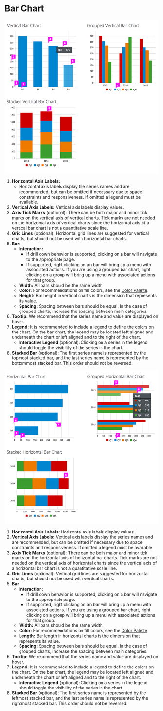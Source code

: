 # Bar Chart

![#vertical-bar-chart-callout-1](img/vertical-bar-chart-callout.png)

  1. **Horizontal Axis Labels:**
      - Horizontal axis labels display the series names and are recommended, but can be omitted if necessary due to space constraints and responsiveness. If omitted a legend must be available.
  1. **Vertical Axis Labels:** Vertical axis labels display values.
  1. **Axis Tick Marks** (optional): There can be both major and minor tick marks on the vertical axis of vertical charts. Tick marks are not needed on the horizontal axis of vertical charts since the horizontal axis of a vertical bar chart is not a quantitative scale line.
  1. **Grid Lines** (optional): Horizontal grid lines are suggested for vertical charts, but should not be used with horizontal bar charts.
  1. **Bar:**
      - **Interaction:**
        - If drill down behavior is supported, clicking on a bar will navigate to the appropriate page.
        - If supported, right clicking on an bar will bring up a menu with associated actions. If you are using a grouped bar chart, right clicking on a group will bring up a menu with associated actions for that group.
      - **Width:** All bars should be the same width.
      - **Color:** For recommendations on fill colors, see the [Color Palette](https://www.patternfly.org/styles/color-palette/).
      - **Height:** Bar height in vertical charts is the dimension that represents its value.
      - **Spacing:** Spacing between bars should be equal. In the case of grouped charts, increase the spacing between main categories.
  1. **Tooltip:** We recommend that the series name and value are displayed on hover.
  1. **Legend:** It is recommended to include a legend to define the colors on the chart. On the bar chart, the legend may be located left aligned and underneath the chart or left aligned and to the right of the chart.
      - **Interactive Legend** (optional): Clicking on a series in the legend should toggle the visibility of the series in the chart.
  1. **Stacked Bar** (optional): The first series name is represented by the topmost stacked bar, and the last series name is represented by the bottommost stacked bar. This order should not be reversed.

![#horizontal-bar-chart-callout-1](img/horizontal-bar-chart-callout.png)

  1. **Horizontal Axis Labels:** Horizontal axis labels display values.
  1. **Vertical Axis Labels:** Vertical axis labels display the series names and are recommended, but can be omitted if necessary due to space constraints and responsiveness. If omitted a legend must be available.
  1. **Axis Tick Marks** (optional): There can be both major and minor tick marks on the horizontal axis of horizontal bar charts. Tick marks are not needed on the vertical axis of horizontal charts since the vertical axis of a horizontal bar chart is not a quantitative scale line.
  1. **Grid Lines** (optional): Vertical grid lines are suggested for horizontal charts, but should not be used with vertical charts.
  1. **Bar**
      - **Interaction:**
        - If drill down behavior is supported, clicking on a bar will navigate to the appropriate page.
        - If supported, right clicking on an bar will bring up a menu with associated actions. If you are using a grouped bar chart, right clicking on a group will bring up a menu with associated actions for that group.
      - **Width:** All bars should be the same width.
      - **Color:** For recommendations on fill colors, see the [Color Palette](https://www.patternfly.org/styles/color-palette/).
      - **Length:** Bar length in horizontal charts is the dimension that represents its value.
      - **Spacing:** Spacing between bars should be equal. In the case of grouped charts, increase the spacing between main categories.
  1. **Tooltip:** We recommend that the series name and value are displayed on hover.
  1. **Legend:** It is recommended to include a legend to define the colors on the chart. On the bar chart, the legend may be located left aligned and underneath the chart or left aligned and to the right of the chart.
      - **Interactive Legend** (optional): Clicking on a series in the legend should toggle the visibility of the series in the chart.
  1. **Stacked Bar** (optional): The first series name is represented by the leftmost stacked bar, and the last series name is represented by the rightmost stacked bar. This order should not be reversed.
